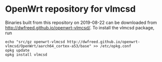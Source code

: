 OpenWrt repository for vlmcsd
========
Binaries built from this repository on 2019-08-22 can be downloaded from http://dwfreed.github.io/openwrt-vlmcsd/.
To install the vlmcsd package, run
```
echo "src/gz openwrt-vlmcsd http://dwfreed.github.io/openwrt-vlmcsd/OpenWrt/aarch64_cortex-a53/base" >> /etc/opkg.conf
opkg update
opkg install vlmcsd
```
